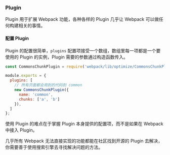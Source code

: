 ### Plugin
Plugin 用于扩展 Webpack 功能，各种各样的 Plugin 几乎让 Webpack 可以做任何构建相关的事情。


#### 配置 Plugin
Plugin 的配置很简单，`plugins` 配置项接受一个数组，数组里每一项都是一个要使用的 Plugin 的实例，Plugin 需要的参数通过构造函数传入。
```js
const CommonsChunkPlugin = require('webpack/lib/optimize/CommonsChunkPlugin');

module.exports = {
  plugins: [
    // 所有页面都会用到的代码到 common
    new CommonsChunkPlugin({
      name: 'common',
      chunks: ['a', 'b']
    }),
  ]
};
```
使用 Plugin 的难点在于掌握 Plugin 本身提供的配置项，而不是如果在 Webpack 中接入 Plugin。

几乎所有 Webpack 无法直接实现的功能都能在社区找到开源的 Plugin 去解决，你需要善于使用搜索引擎去寻找解决问题的方法。
